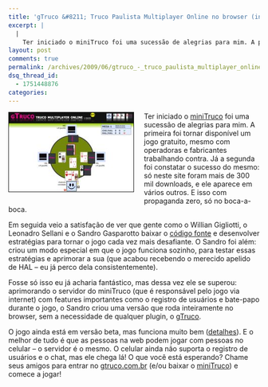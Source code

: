 ```yaml
---
title: 'gTruco &#8211; Truco Paulista Multiplayer Online no browser (integrado com miniTruco)'
excerpt: |
  |
    Ter iniciado o miniTruco foi uma sucessão de alegrias para mim. A primeira foi tornar disponível um jogo gratuito, mesmo com operadoras e fabricantes trabalhando contra. Já a segunda foi constatar o sucesso do mesmo: só neste site foram mais...
layout: post
comments: true
permalink: /archives/2009/06/gtruco_-_truco_paulista_multiplayer_online_no_browser_integrado_com_minitruco.html/
dsq_thread_id:
  - 1751448876
categories:
---
```

<span class="mt-enclosure mt-enclosure-image"><a href="http://gtruco.com.br"><img title="Tela do gTruco" src="/archives/img/mt/2009/06/29/gtruco.jpg" width="250" height="159" class="mt-image-left" style="float: left; margin: 0 20px 20px 0;border-width:1px; border-style:solid;" /></a></span>Ter iniciado o [miniTruco][1] foi uma sucessão de alegrias para mim. A primeira foi tornar disponível um jogo gratuito, mesmo com operadoras e fabricantes trabalhando contra. Já a segunda foi constatar o sucesso do mesmo: só neste site foram mais de 300 mil downloads, e ele aparece em vários outros. E isso com propaganda zero, só no boca-a-boca.

Em seguida veio a satisfação de ver que gente como o Willian Gigliotti, o Leonadro Sellani e o Sandro Gasparotto baixar o [código fonte][2] e desenvolver estratégias para tornar o jogo cada vez mais desafiante. O Sandro foi além: criou um modo especial em que o jogo funciona sozinho, para testar essas estratégias e aprimorar a sua (que acabou recebendo o merecido apelido de HAL &#8211; eu já perco dela consistentemente).

Fosse só isso eu já acharia fantástico, mas dessa vez ele se superou: aprimorando o servidor do miniTruco (que é responsável pelo jogo via internet) com features importantes como o registro de usuários e bate-papo durante o jogo, o Sandro criou uma versão que roda inteiramente no browser, sem a necessidade de qualquer plugin, o [gTruco][3].

O jogo ainda está em versão beta, mas funciona muito bem ([detalhes][4]). E o melhor de tudo é que as pessoas na web podem jogar com pessoas no celular &#8211; o servidor é o mesmo. O celular ainda não suporta o registro de usuários e o chat, mas ele chega lá! O que você está esperando? Chame seus amigos para entrar no [gtruco.com.br][3] (e/ou baixar o [miniTruco][1]) e comece a jogar!

 [1]: /minitruco
 [2]: http://code.google.com/p/minitruco
 [3]: http://gtruco.com.br/
 [4]: http://sobre.gtruco.com.br/
